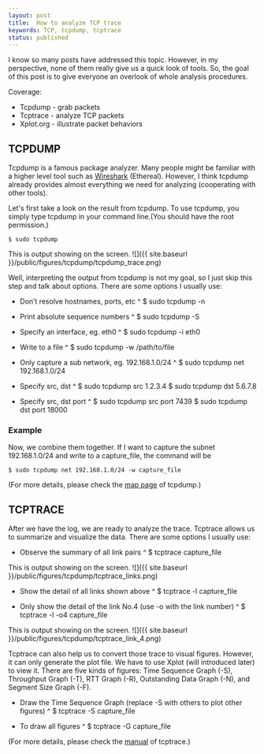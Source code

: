 ```yaml
---
layout: post
title:  How to analyze TCP trace
keywords: TCP, tcpdump, tcptrace
status: published 
---
```


I know so many posts have addressed this topic. However, in my perspective, none of them really give us a quick look of tools. So, the goal of this post is to give everyone an overlook of whole analysis procedures.

Coverage:

- Tcpdump - grab packets
- Tcptrace - analyze TCP packets
- Xplot.org - illustrate packet behaviors

<!--more-->

## TCPDUMP

Tcpdump is a famous package analyzer. Many people might be familiar with a higher level tool such as [Wireshark](https://www.wireshark.org/) (Ethereal). However, I think tcpdump already provides almost everything we need for analyzing (cooperating with other tools).

Let's first take a look on the result from tcpdump. To use tcpdump, you simply type tcpdump in your command line.(You should have the root permission.)

	$ sudo tcpdump

This is output showing on the screen.
![]({{ site.baseurl }}/public/figures/tcpdump/tcpdump_trace.png)

Well, interpreting the output from tcpdump is not my goal, so I just skip this step and talk about options. There are some options I usually use:

- Don’t resolve hostnames, ports, etc
^
	$ sudo tcpdump -n
	
- Print absolute sequence numbers
^
	$ sudo tcpdump -S
	
- Specify an interface, eg. eth0
^
	$ sudo tcpdump -i eth0
	
- Write to a file
^
	$ sudo tcpdump -w /path/to/file

- Only capture a sub network, eg. 192.168.1.0/24
^
	$ sudo tcpdump net 192.168.1.0/24
	
- Specify src, dst
^
	$ sudo tcpdump src 1.2.3.4
	$ sudo tcpdump dst 5.6.7.8

- Specify src, dst port
^
	$ sudo tcpdump src port 7439
	$ sudo tcpdump dst port 18000
	
### Example

Now, we combine them together. If I want to capture the subnet 192.168.1.0/24 and write to a capture_file, the command will be
	
	$ sudo tcpdump net 192.168.1.0/24 -w capture_file
	
(For more details, please check the [map page](http://www.tcpdump.org/tcpdump_man.html) of tcpdump.)

## TCPTRACE

After we have the log, we are ready to analyze the trace. Tcptrace allows us to summarize and visualize the data. There are some options I usually use:

- Observe the summary of all link pairs
^
	$ tcptrace capture_file

This is output showing on the screen.
![]({{ site.baseurl }}/public/figures/tcpdump/tcptrace_links.png)

- Show the detail of all links shown above
^
	$ tcptrace -l capture_file
	
- Only show the detail of the link No.4 (use -o with the link number)
^
	$ tcptrace -l -o4 capture_file

This is output showing on the screen.
![]({{ site.baseurl }}/public/figures/tcpdump/tcptrace_link_4.png)

Tcptrace can also help us to convert those trace to visual figures. However, it can only generate the plot file. We have to use Xplot (will introduced later) to view it. There are five kinds of figures: Time Sequence Graph (-S), Throughput Graph (-T), RTT Graph (-R), Outstanding Data Graph (-N), and Segment Size Graph (-F).

- Draw the Time Sequence Graph (replace -S with others to plot other figures)
^
	$ tcptrace -S capture_file

- To draw all figures
^
	$ tcptrace -G capture_file

(For more details, please check the [manual](http://www.tcptrace.org/tcptrace-manual/manual/node11_tf.html) of tcptrace.)